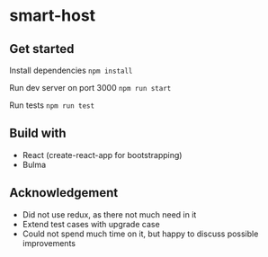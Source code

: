 # smart-host

## Get started

Install dependencies
```npm install```

Run dev server on port 3000
```npm run start```

Run tests
```npm run test```

## Build with
- React (create-react-app for bootstrapping)
- Bulma

## Acknowledgement
- Did not use redux, as there not much need in it
- Extend test cases with upgrade case
- Could not spend much time on it, but happy to discuss possible improvements